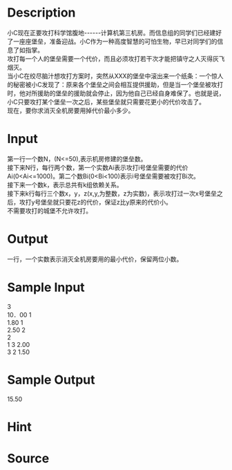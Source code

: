 
# Description

<div class="content"><div>小C现在正要攻打科学馆腹地------计算机第三机房。而信息组的同学们已经建好了一座座堡垒，准备迎战。小C作为一种高度智慧的可怕生物，早已对同学们的信息了如指掌。</div>
<div>攻打每一个人的堡垒需要一个代价，而且必须攻打若干次才能把镇守之人灭得灰飞烟灭。</div>
<div>当小C在绞尽脑汁想攻打方案时，突然从XXX的堡垒中滚出来一个纸条：一个惊人的秘密被小C发现了：原来各个堡垒之间会相互提供援助，但是当一个堡垒被攻打时，他对所援助的堡垒的援助就会停止，因为他自己已经自身难保了。也就是说，小C只要攻打某个堡垒一次之后，某些堡垒就只需要花更小的代价攻击了。</div>
<div>现在，要你求消灭全机房要用掉代价最小多少。</div>
<p></p></div>

# Input

<div class="content"><div>第一行一个数N，(N&lt;=50),表示机房修建的堡垒数。</div>
<div>接下来N行，每行两个数，第一个实数Ai表示攻打i号堡垒需要的代价Ai(0&lt;Ai&lt;=1000)。第二个数Bi(0&lt;Bi&lt;100)表示i号堡垒需要被攻打Bi次。</div>
<div>接下来一个数k，表示总共有k组依赖关系。</div>
<div>接下来k行每行三个数x，y，z(x,y,为整数，z为实数)，表示攻打过一次x号堡垒之后，攻打y号堡垒就只要花z的代价，保证z比y原来的代价小。</div>
<div>不需要攻打的城堡不允许攻打。</div>
<p></p></div>

# Output

<div class="content"><div>一行，一个实数表示消灭全机房要用的最小代价，保留两位小数。</div>
<div></div>
<p></p></div>

# Sample Input

<div class="content"><span class="sampledata">3 										<br/>
10．00  1<br/>
1.80  1 <br/>
2.50	 2<br/>
2<br/>
1  3  2.00<br/>
3  2  1.50<br/>
</span></div>

# Sample Output

<div class="content"><span class="sampledata">15.50</span></div>

# Hint

<div class="content"><p></p></div>

# Source

<div class="content"><p><a href="problemset.php?search="></a></p></div>

